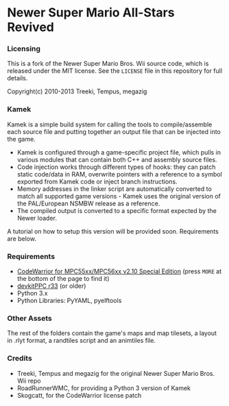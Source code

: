 # Newer Super Mario All-Stars Revived

### Licensing
This is a fork of the Newer Super Mario Bros. Wii source code, which is released under the MIT license. See the `LICENSE` file in this repository for full details.

Copyright(c) 2010-2013 Treeki, Tempus, megazig

### Kamek
Kamek is a simple build system for calling the tools to compile/assemble each source file and putting together an output file that can be injected into the game.
* Kamek is configured through a game-specific project file, which pulls in various modules that can contain both C++ and assembly source files.
* Code injection works through different types of hooks: they can patch static code/data in RAM, overwrite pointers with a reference to a symbol exported from Kamek code or inject branch instructions.
* Memory addresses in the linker script are automatically converted to match all supported game versions - Kamek uses the original version of the PAL/European NSMBW release as a reference.
* The compiled output is converted to a specific format expected by the Newer loader.

A tutorial on how to setup this version will be provided soon. Requirements are below.

### Requirements
* [CodeWarrior for MPC55xx/MPC56xx v2.10 Special Edition](https://www.nxp.com/design/software/development-software/codewarrior-development-tools/codewarrior-legacy/codewarrior-development-suite-special:CW-SUITE-SPECIAL?tab=Design_Tools_Tab) (press `MORE` at the bottom of the page to find it)
* [devkitPPC r33](https://wii.leseratte10.de/devkitPro/devkitPPC/r33%20(2018)/) (or older)
* Python 3.x
* Python Libraries: PyYAML, pyelftools

### Other Assets
The rest of the folders contain the game's maps and map tilesets, a layout in .rlyt format, a randtiles script and an animtiles file.

### Credits
* Treeki, Tempus and megazig for the original Newer Super Mario Bros. Wii repo
* RoadRunnerWMC, for providing a Python 3 version of Kamek
* Skogcatt, for the CodeWarrior license patch
